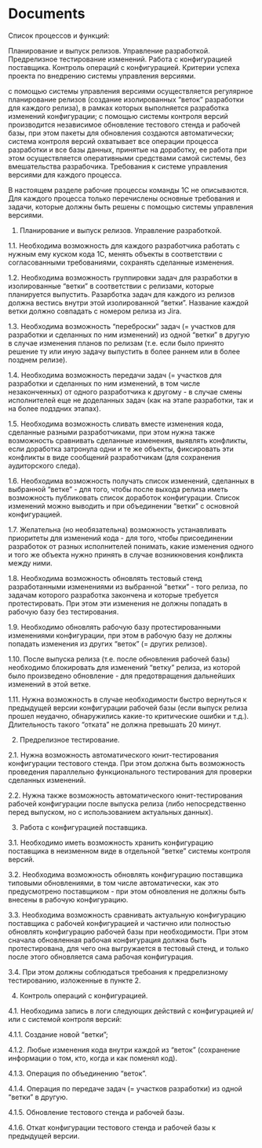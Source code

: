 Documents
=========

Список процессов и функций:

Планирование и выпуск релизов. Управление разработкой.
Предрелизное тестирование изменений.
Работа с конфигурацией поставщика.
Контроль операций с конфигурацией.
Критерии успеха проекта по внедрению системы управления версиями.

с помощью системы управления версиями осуществляется регулярное планирование релизов (создание изолированных “веток” разработки для каждого релиза), в рамках которых выполняется разработка изменений конфигурации;
с помощью системы контроля версий производится независимое обновление тестового стенда и рабочей базы, при этом пакеты для обновления создаются автоматически;
система контроля версий охватывает все операции процесса разработки и все базы данных, принятые на доработку, ее работа при этом осуществляется оперативными средствами самой системы, без вмешательства разрабочика.
Требования к системе управления версиями для каждого процесса.

В настоящем разделе рабочие процессы команды 1С не описываются. Для каждого процесса только перечислены основные требования и задачи, которые должны быть решены с помощью системы управления версиями.

1. Планирование и выпуск релизов. Управление разработкой.

1.1. Необходима возможность для каждого разработчика работать с нужным ему куском кода 1С, менять объекты в соответствии с согласованными требованиями, сохранять сделанные изменения.

1.2. Необходима возможность группировки задач для разработки в изолированные “ветки” в соответствии с релизами, которые планируется выпустить. Разарботка задач для каждого из релизов должна вестись внутри этой изолированной “ветки”. Название каждой ветки должно совпадать с номером релиза из Jira.

1.3. Необходима возможность “переброски” задач (= участков для разработки и сделанных по ним изменений) из одной “ветки” в другую в случае изменения планов по релизам (т.е. если было принято решение ту или иную задачу выпустить в более раннем или в более позднем релизе).

1.4. Необходима возможность передачи задач (= участков для разработки и сделанных по ним изменений, в том числе незаконченных) от одного разработчика к другому - в случае смены исполнителей еще не доделанных задач (как на этапе разработки, так и на более подздних этапах).

1.5. Необходима возможность сливать вместе изменения кода, сделанные разными разработчиками, при этом нужна также возможность сравнивать сделанные изменения, выявлять конфликты, если доработка затронула одни и те же объекты, фиксировать эти конфликты в виде сообщений разработчикам (для сохранения аудиторского следа).

1.6. Необходима возможность получать список изменений, сделанных в выбранной “ветке” - для того, чтобы после выхода релиза иметь возможность публиковать список доработок конфигурации. Список изменений можно выводить и при объединении “ветки” с основной конфигурацией.

1.7. Желательна (но необязательна) возможность устанавливать приоритеты для изменений кода - для того, чтобы присоединении разработок от разных исполнителей понимать, какие изменения одного и того же объекта нужно принять в случае возникновения конфликта между ними.

1.8. Необходима возможность обновлять тестовый стенд разработанными изменениями из выбранной “ветки” - того релиза, по задачам которого разработка закончена и которые требуется протестировать. При этом эти изменения не должны попадать в рабочую базу без тестирования.

1.9. Необходимо обновлять рабочую базу протестированными изменениями конфигурации, при этом в рабочую базу не должны попадать изменения из других “веток” (= других релизов).

1.10. После выпуска релиза (т.е. после обновления рабочей базы) необходимо блокировать для изменений “ветку” релиза, из которой было произведено обновление - для предотвращения дальнейших изменений в этой ветке.

1.11. Нужна возможность в случае необходимости быстро вернуться к предыдущей версии конфигурации рабочей базы (если выпуск релиза прошел неудачно, обнаружились какие-то критические ошибки и т.д.). Длительность такого “отката” не должна превышать 20 минут.

2. Предрелизное тестирование.

2.1. Нужна возможность автоматического юнит-тестирования конфигурации тестового стенда. При этом должна быть возможность проведения параллельно функционального тестирования для проверки сделанных изменений.

2.2. Нужна также возможность автоматического юнит-тестирования рабочей конфигурации после выпуска релиза (либо непосредственно перед выпуском, но с использованием актуальных данных).

3. Работа с конфигурацией поставщика.

3.1. Необходимо иметь возможность хранить конфигурацию поставщика в неизменном виде в отдельной “ветке” системы контроля версий.

3.2. Необходима возможность обновлять конфигурацию поставщика типовыми обновлениями, в том числе автоматически, как это предусмотрено поставщиком - при этом обновления не должны быть внесены в рабочую конфигурацию.

3.3. Необходима возможность сравнивать актуальную конфигурацию поставщика с рабочей конфигурацией и частично или полностью обновлять конфигурацию рабочей базы при необходимости. При этом сначала обновленная рабочая конфигурация должна быть протестирована, для чего она выгружается в тестовый стенд, и только после этого обновляется сама рабочая конфигурация.

3.4. При этом должны соблюдаться требоания к предрелизному тестированию, изложенные в пункте 2.

4. Контроль операций с конфигурацией.

4.1. Необходима запись в логи следующих действий с конфигурацией и/или с системой контроля версий:

4.1.1. Создание новой “ветки”;

4.1.2. Любые изменения кода внутри каждой из “веток” (сохранение информации о том, кто, когда и как поменял код).

4.1.3. Операция по объединению “веток”.

4.1.4. Операция по передаче задач (= участков разработки) из одной “ветки” в другую.

4.1.5. Обновление тестового стенда и рабочей базы.

4.1.6. Откат конфигурации тестового стенда и рабочей базы к предыдущей версии.
